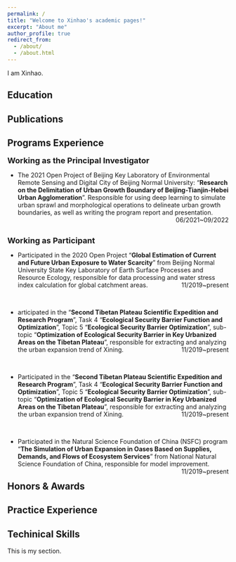 ```yaml
---
permalink: /
title: "Welcome to Xinhao's academic pages!"
excerpt: "About me"
author_profile: true
redirect_from: 
  - /about/
  - /about.html
---
```



I am Xinhao.




<h2 id="education"> Education</h2>
<h2 id="publications"> Publications</h2>
<h2 id="programs"> Programs Experience</h2>

<div>
<b><font size="4">Working as the Principal Investigator</font></b>
  <ul>
	<li>The 2021 Open Project of Beijing Key Laboratory of Environmental Remote Sensing and Digital City of Beijing Normal University: “<b>Research on the Delimitation of Urban Growth Boundary of Beijing-Tianjin-Hebei Urban Agglomeration</b>”. Responsible for using deep learning to simulate urban sprawl and morphological operations to delineate urban growth boundaries, as well as writing the program report and presentation.<span style="float: right">06/2021~09/2022</span></li>
  </ul>
<br>

<b><font size="4">Working as Participant</font></b>
  <ul>
	<li>Participated in the 2020 Open Project “<b>Global Estimation of Current and Future Urban Exposure to Water Scarcity</b>” from Beijing Normal University State Key Laboratory of Earth Surface Processes and Resource Ecology, responsible for data processing and water stress index calculation for global catchment areas.<span style="float: right">11/2019~present</span></li>
  </ul>
<br>
  <ul>
	<li>articipated in the “<b>Second Tibetan Plateau Scientific Expedition and Research Program</b>”, Task 4 “<b>Ecological Security Barrier Function and Optimization</b>”, Topic 5 “<b>Ecological Security Barrier Optimization</b>”, sub-topic “<b>Optimization of Ecological Security Barrier in Key Urbanized Areas on the Tibetan Plateau</b>”, responsible for extracting and analyzing the urban expansion trend of Xining.<span style="float: right">11/2019~present</span></li>
  </ul>
<br>
  <ul>
	<li>Participated in the “<b>Second Tibetan Plateau Scientific Expedition and Research Program</b>”, Task 4 “<b>Ecological Security Barrier Function and Optimization</b>”, Topic 5 “<b>Ecological Security Barrier Optimization</b>”, sub-topic “<b>Optimization of Ecological Security Barrier in Key Urbanized Areas on the Tibetan Plateau</b>”, responsible for extracting and analyzing the urban expansion trend of Xining.<span style="float: right">11/2019~present</span></li>
  </ul>
<br>
  <ul>
	<li>Participated in the Natural Science Foundation of China (NSFC) program “<b>The Simulation of Urban Expansion in Oases Based on Supplies, Demands, and Flows of Ecosystem Services</b>” from National Natural Science Foundation of China, responsible for model improvement.<span style="float: right">11/2019~present</span></li>
  </ul>


</div>





<h2 id="honors"> Honors & Awards</h2>
<h2 id="practice"> Practice Experience</h2>
<h2 id="techinical"> Techinical Skills</h2>

This is my section.

<a id="my-section"></a>
